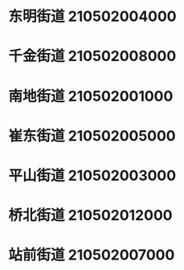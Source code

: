 # 东明街道 210502004000
# 千金街道 210502008000
# 南地街道 210502001000
# 崔东街道 210502005000
# 平山街道 210502003000
# 桥北街道 210502012000
# 站前街道 210502007000
